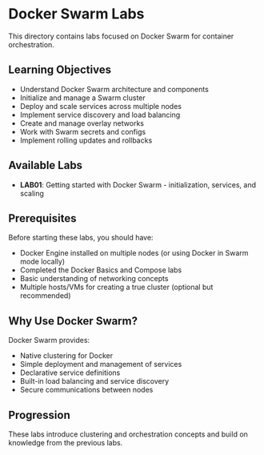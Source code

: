 # Docker Swarm Labs

This directory contains labs focused on Docker Swarm for container orchestration.

## Learning Objectives

- Understand Docker Swarm architecture and components
- Initialize and manage a Swarm cluster
- Deploy and scale services across multiple nodes
- Implement service discovery and load balancing
- Create and manage overlay networks
- Work with Swarm secrets and configs
- Implement rolling updates and rollbacks

## Available Labs

- **LAB01**: Getting started with Docker Swarm - initialization, services, and scaling

## Prerequisites

Before starting these labs, you should have:

- Docker Engine installed on multiple nodes (or using Docker in Swarm mode locally)
- Completed the Docker Basics and Compose labs
- Basic understanding of networking concepts
- Multiple hosts/VMs for creating a true cluster (optional but recommended)

## Why Use Docker Swarm?

Docker Swarm provides:
- Native clustering for Docker
- Simple deployment and management of services
- Declarative service definitions
- Built-in load balancing and service discovery
- Secure communications between nodes

## Progression

These labs introduce clustering and orchestration concepts and build on knowledge from the previous labs. 
